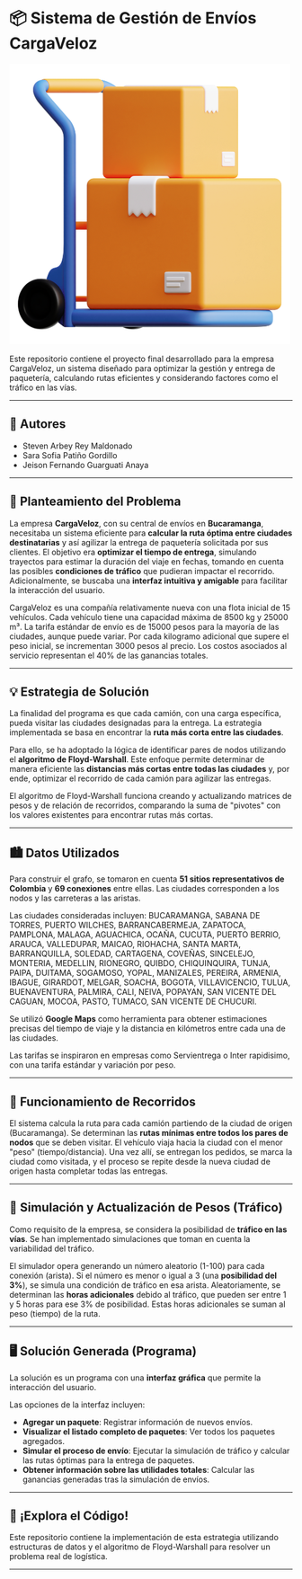 # 📦 Sistema de Gestión de Envíos CargaVeloz

![CargaVeloz Logo/Banner Placeholder](https://github.com/JeiGeek/Mensajeria_con_grafos/blob/main/Mensajeria/src/Imagenes/icono.png)

Este repositorio contiene el proyecto final desarrollado para la empresa CargaVeloz, un sistema diseñado para optimizar la gestión y entrega de paquetería, calculando rutas eficientes y considerando factores como el tráfico en las vías.

---

## 👥 Autores

*   Steven Arbey Rey Maldonado
*   Sara Sofia Patiño Gordillo
*   Jeison Fernando Guarguati Anaya

---

## 📝 Planteamiento del Problema

La empresa **CargaVeloz**, con su central de envíos en **Bucaramanga**, necesitaba un sistema eficiente para **calcular la ruta óptima entre ciudades destinatarias** y así agilizar la entrega de paquetería solicitada por sus clientes. El objetivo era **optimizar el tiempo de entrega**, simulando trayectos para estimar la duración del viaje en fechas, tomando en cuenta las posibles **condiciones de tráfico** que pudieran impactar el recorrido. Adicionalmente, se buscaba una **interfaz intuitiva y amigable** para facilitar la interacción del usuario.

CargaVeloz es una compañía relativamente nueva con una flota inicial de 15 vehículos. Cada vehículo tiene una capacidad máxima de 8500 kg y 25000 m³. La tarifa estándar de envío es de 15000 pesos para la mayoría de las ciudades, aunque puede variar. Por cada kilogramo adicional que supere el peso inicial, se incrementan 3000 pesos al precio. Los costos asociados al servicio representan el 40% de las ganancias totales.

---

## 💡 Estrategia de Solución

La finalidad del programa es que cada camión, con una carga específica, pueda visitar las ciudades designadas para la entrega. La estrategia implementada se basa en encontrar la **ruta más corta entre las ciudades**.

Para ello, se ha adoptado la lógica de identificar pares de nodos utilizando el **algoritmo de Floyd-Warshall**. Este enfoque permite determinar de manera eficiente las **distancias más cortas entre todas las ciudades** y, por ende, optimizar el recorrido de cada camión para agilizar las entregas.

El algoritmo de Floyd-Warshall funciona creando y actualizando matrices de pesos y de relación de recorridos, comparando la suma de "pivotes" con los valores existentes para encontrar rutas más cortas.

---

## 🏙️ Datos Utilizados

Para construir el grafo, se tomaron en cuenta **51 sitios representativos de Colombia** y **69 conexiones** entre ellas. Las ciudades corresponden a los nodos y las carreteras a las aristas.

Las ciudades consideradas incluyen: BUCARAMANGA, SABANA DE TORRES, PUERTO WILCHES, BARRANCABERMEJA, ZAPATOCA, PAMPLONA, MALAGA, AGUACHICA, OCAÑA, CUCUTA, PUERTO BERRIO, ARAUCA, VALLEDUPAR, MAICAO, RIOHACHA, SANTA MARTA, BARRANQUILLA, SOLEDAD, CARTAGENA, COVEÑAS, SINCELEJO, MONTERIA, MEDELLIN, RIONEGRO, QUIBDO, CHIQUINQUIRA, TUNJA, PAIPA, DUITAMA, SOGAMOSO, YOPAL, MANIZALES, PEREIRA, ARMENIA, IBAGUE, GIRARDOT, MELGAR, SOACHA, BOGOTA, VILLAVICENCIO, TULUA, BUENAVENTURA, PALMIRA, CALI, NEIVA, POPAYAN, SAN VICENTE DEL CAGUAN, MOCOA, PASTO, TUMACO, SAN VICENTE DE CHUCURI.

Se utilizó **Google Maps** como herramienta para obtener estimaciones precisas del tiempo de viaje y la distancia en kilómetros entre cada una de las ciudades.

Las tarifas se inspiraron en empresas como Servientrega o Inter rapidisimo, con una tarifa estándar y variación por peso.

---

## 🚚 Funcionamiento de Recorridos

El sistema calcula la ruta para cada camión partiendo de la ciudad de origen (Bucaramanga). Se determinan las **rutas mínimas entre todos los pares de nodos** que se deben visitar. El vehículo viaja hacia la ciudad con el menor "peso" (tiempo/distancia). Una vez allí, se entregan los pedidos, se marca la ciudad como visitada, y el proceso se repite desde la nueva ciudad de origen hasta completar todas las entregas.

---

## 🚦 Simulación y Actualización de Pesos (Tráfico)

Como requisito de la empresa, se considera la posibilidad de **tráfico en las vías**. Se han implementado simulaciones que toman en cuenta la variabilidad del tráfico.

El simulador opera generando un número aleatorio (1-100) para cada conexión (arista). Si el número es menor o igual a 3 (una **posibilidad del 3%**), se simula una condición de tráfico en esa arista. Aleatoriamente, se determinan las **horas adicionales** debido al tráfico, que pueden ser entre 1 y 5 horas para ese 3% de posibilidad. Estas horas adicionales se suman al peso (tiempo) de la ruta.

---

## 🖥️ Solución Generada (Programa)

La solución es un programa con una **interfaz gráfica** que permite la interacción del usuario.

Las opciones de la interfaz incluyen:
*   **Agregar un paquete**: Registrar información de nuevos envíos.
*   **Visualizar el listado completo de paquetes**: Ver todos los paquetes agregados.
*   **Simular el proceso de envío**: Ejecutar la simulación de tráfico y calcular las rutas óptimas para la entrega de paquetes.
*   **Obtener información sobre las utilidades totales**: Calcular las ganancias generadas tras la simulación de envíos.

---

## 🚀 ¡Explora el Código!

Este repositorio contiene la implementación de esta estrategia utilizando estructuras de datos y el algoritmo de Floyd-Warshall para resolver un problema real de logística.

---
